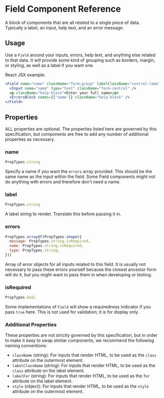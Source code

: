 # Field Component Reference

A block of components that are all related to a single piece of data. Typically a label, an input, help text, and an error message.

## Usage

Use a `Field` around your inputs, errors, help text, and anything else related to that data. It will provide some kind of grouping such as borders, margin, or styling, as well as a label if you want one.

React JSX example:

```jsx
<Field name="name" className="form-group" labelClassName="control-label" label="Name">
  <Input name="name" type="text" className="form-control" />
  <p className="help-block">Enter your full name</p>
  <ErrorsBlock names={['name']} className="help-block" />
</Field>
```

## Properties

ALL properties are optional. The properties listed here are governed by this specification, but components are free to add any number of additional properties as necessary.

### name

```js
PropTypes.string
```

Specify a name if you want the `errors` array provided. This should be the same name as the input within the field. Some Field components might not do anything with errors and therefore don't need a name.

### label

```js
PropTypes.string
```

A label string to render. Translate this before passing it in.

### errors

```js
PropTypes.arrayOf(PropTypes.shape({
  message: PropTypes.string.isRequired,
  name: PropTypes.string.isRequired,
  type: PropTypes.string,
}))
```

Array of error objects for all inputs related to this field. It is usually not necessary to pass these errors yourself because the closest ancestor form will do it, but you might want to pass them in when developing or testing.

### isRequired

```js
PropTypes.bool
```

Some implementations of `Field` will show a requiredness indicator if you pass `true` here. This is not used for validation; it is for display only.

### Additional Properties

These properties are not strictly governed by this specification, but in order to make it easy to swap similar components, we recommend the following naming conventions:

- `className` (string): For inputs that render HTML, to be used as the `class` attribute on the outermost element.
- `labelClassName` (string): For inputs that render HTML, to be used as the `class` attribute on the label element.
- `labelFor` (string): For inputs that render HTML, to be used as the `for` attribute on the label element.
- `style` (object): For inputs that render HTML, to be used as the `style` attribute on the outermost element.
